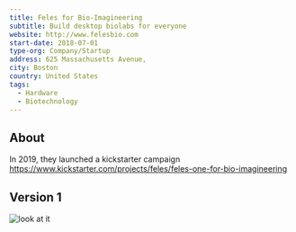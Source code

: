 ```yaml
---
title: Feles for Bio-Imagineering
subtitle: Build desktop biolabs for everyone
website: http://www.felesbio.com
start-date: 2018-07-01
type-org: Company/Startup
address: 625 Massachusetts Avenue, 
city: Boston
country: United States
tags:
  - Hardware
  - Biotechnology
---
```


## About
In 2019, they launched a kickstarter campaign
https://www.kickstarter.com/projects/feles/feles-one-for-bio-imagineering

## Version 1
![look at it](https://github.com/DIYbiosphere/sphere/blob/master/_startups/feles/feles-box.jpg)
